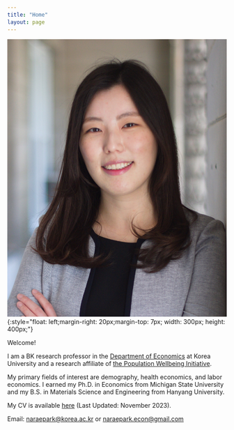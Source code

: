 ```yaml
---
title: "Home"
layout: page
---
```


![Pic](assets/photos/naraepark_.jpeg){:style="float: left;margin-right: 20px;margin-top: 7px; width: 300px; height: 400px;"}

Welcome! 

I am a BK research professor in the [Department of Economics](http://econ.korea.ac.kr/econ/) at Korea University and a research affiliate of [the Population Wellbeing Initiative](https://sites.utexas.edu/pwi/). 

My primary fields of interest are demography, health economics, and labor economics. I earned my Ph.D. in Economics from Michigan State University and my B.S. in Materials Science and Engineering from Hanyang University. 

My CV is available [here](assets/cv/cv_parkn.pdf) (Last Updated: November 2023).

Email: [naraepark@korea.ac.kr](mailto:naraepark@korea.ac.kr) or [naraepark.econ@gmail.com](mailto:naraepark.econ@gmail.com)</p>
